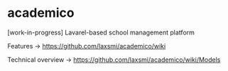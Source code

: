 # academico
[work-in-progress] Lavarel-based school management platform

Features -> https://github.com/laxsmi/academico/wiki

Technical overview -> https://github.com/laxsmi/academico/wiki/Models

